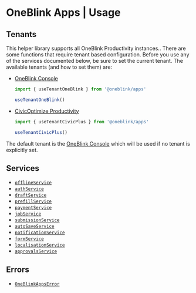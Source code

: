 # OneBlink Apps | Usage

## Tenants

This helper library supports all OneBlink Productivity instances.. There are some functions that require tenant based configuration. Before you use any of the services documented below, be sure to set the current tenant. The available tenants (and how to set them) are:

- [OneBlink Console](https://console.oneblink.io)

  ```js
  import { useTenantOneBlink } from '@oneblink/apps'

  useTenantOneBlink()
  ```

- [CivicOptimize Productivity](https://console.transform.civicplus.com)

  ```js
  import { useTenantCivicPlus } from '@oneblink/apps'

  useTenantCivicPlus()
  ```

The default tenant is the [OneBlink Console](https://console.oneblink.io) which will be used if no tenant is explicitly set.

## Services

- [`offlineService`](./offline-service.md)
- [`authService`](./auth-service.md)
- [`draftService`](./draft-service.md)
- [`prefillService`](./prefill-service.md)
- [`paymentService`](./payment-service.md)
- [`jobService`](./job-service.md)
- [`submissionService`](./submission-service.md)
- [`autoSaveService`](./auto-save-service.md)
- [`notificationService`](./notification-service.md)
- [`formService`](./form-service.md)
- [`localisationService`](./localisation-service.md)
- [`approvalsService`](./approvals-service.md)

## Errors

- [`OneBlinkAppsError`](./oneBlinkAppsError.md)
